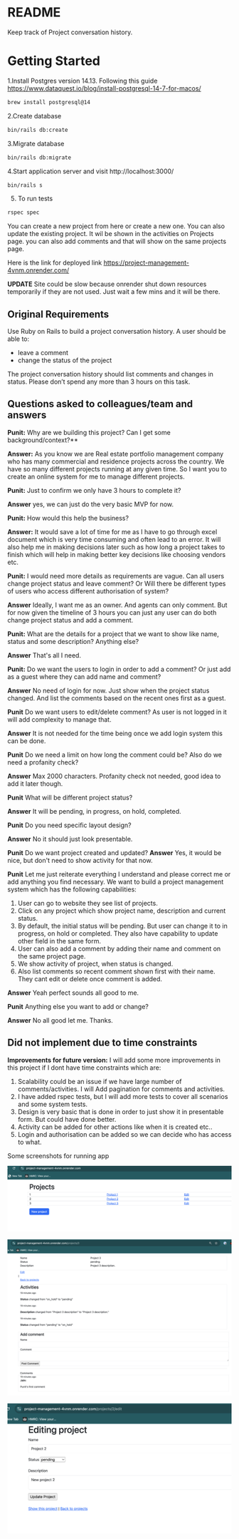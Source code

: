 # README

Keep track of Project conversation history.

# Getting Started

1.Install Postgres version 14.13. Following this guide https://www.dataquest.io/blog/install-postgresql-14-7-for-macos/
```bash
brew install postgresql@14 
```

2.Create database
```bash
bin/rails db:create
```

3.Migrate database 
```bash
bin/rails db:migrate
```

4.Start application server and visit http://localhost:3000/
```bash
bin/rails s
```
5. To run tests
```bash
rspec spec
```
You can create a new project from here or create a new one. You can also update the existing project.
It wil be shown in the activities on Projects page. you can also add comments and that will show on the same projects page.

Here is the link for deployed link https://project-management-4vnm.onrender.com/

**UPDATE** Site could be slow because onrender shut down resources temporarily if they are not used. Just wait a few mins and it will be there.

## Original Requirements
Use Ruby on Rails to build a project conversation history. A user should be able to:

- leave a comment
- change the status of the project

The project conversation history should list comments and changes in status.
Please don’t spend any more than 3 hours on this task.

## Questions asked to colleagues/team and answers

**Punit:** Why are we building this project? Can I get some background/context?**

**Answer:** As you know we are Real estate portfolio management company who has many commercial and residence projects across the country. 
We have so many different projects running at any given time. So I want you to create an online system for me to manage different projects.

**Punit:** Just to confirm we only have 3 hours to complete it?

**Answer** yes, we can just do the very basic MVP for now.

**Punit:** How would this help the business?

**Answer:** It would save a lot of time for me as I have to go through excel document which is very time consuming and often lead to an error.
It will also help me in making decisions later such as how long a project takes to finish which will help in making better key decisions like choosing vendors etc.

**Punit:** I would need more details as requirements are vague. Can all users change project status and leave comment? 
Or Will there be different types of users who access different authorisation of system? 

**Answer** Ideally, I want me as an owner. And agents can only comment. But for now given the timeline of 3 hours you can just any user can do both change project status and add a comment.   

**Punit:** What are the details for a project that we want to show like name, status and some description? Anything else?

**Answer** That's all I need.

**Punit:** Do we want the users to login in order to add a comment? Or just add as a guest where they can add name and comment?

**Answer** No need of login for now. Just show when the project status changed. And list the comments based on the recent ones first as a guest.

**Punit** Do we want users to edit/delete comment? As user is not logged in it will add complexity to manage that.

**Answer** It is not needed for the time being once we add login system this can be done.

**Punit** Do we need a limit on how long the comment could be? Also do we need a profanity check?

**Answer**  Max 2000 characters. Profanity check not needed, good idea to add it later though.

**Punit** What will be different project status? 

**Answer** It will be pending, in progress, on hold, completed.

**Punit** Do you need specific layout design?

**Answer** No it should just look presentable.

**Punit** Do we want project created and updated? 
**Answer** Yes, it would be nice, but don't need to show activity for that now.

**Punit**  Let me just reiterate everything I understand and please correct me or add anything you find necessary.
We want to build a project management system which has the following capabilities:
1. User can go to website they see list of projects.  
2. Click on any project which show project name, description and current status.
3. By default, the initial status will be pending. But user can change it to in progress, on hold or completed. They also have capability to update other field in the same form.
4. User can also add a comment by adding their name and comment on the same project page.
5. We show activity of project, when status is changed.
6. Also list comments so recent comment shown first with their name. They cant edit or delete once comment is added.

**Answer** Yeah perfect sounds all good to me.

**Punit** Anything else you want to add or change?

**Answer** No all good let me. Thanks.

<h2>Did not implement due to time constraints</h2>

**Improvements for future version:** I will add some more improvements in this project if I dont have time constraints which are:
1. Scalability could be an issue if we have large number of comments/activities. I will Add pagination for comments and activities.
2. I have added rspec tests, but I will add more tests to cover all scenarios and some system tests.
3. Design is very basic that is done in order to just show it in presentable form. But could have done better.
4. Activity can be added for other actions like when it is created etc..
5. Login and authorisation can be added so we can decide who has access to what.

Some screenshots for running app


![projects.png](projects.png)


![show.png](show.png)

![update_project.png](update_project.png)
